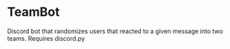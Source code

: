 # TeamBot
Discord bot that randomizes users that reacted to a given message into two teams.
Requires discord.py
